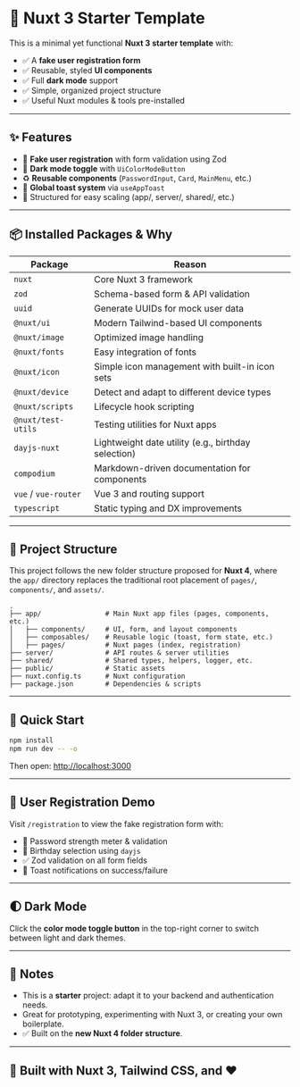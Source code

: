 # 🚀 Nuxt 3 Starter Template

This is a minimal yet functional **Nuxt 3 starter template** with:

- ✅ A **fake user registration form**
- ✅ Reusable, styled **UI components**
- ✅ Full **dark mode** support
- ✅ Simple, organized project structure
- ✅ Useful Nuxt modules & tools pre-installed

---

## ✨ Features

- 🔐 **Fake user registration** with form validation using Zod
- 🎨 **Dark mode toggle** with `UiColorModeButton`
- ♻️ **Reusable components** (`PasswordInput`, `Card`, `MainMenu`, etc.)
- 💬 **Global toast system** via `useAppToast`
- 📁 Structured for easy scaling (app/, server/, shared/, etc.)

---

## 📦 Installed Packages & Why

| Package              | Reason                                              |
| -------------------- | --------------------------------------------------- |
| `nuxt`               | Core Nuxt 3 framework                               |
| `zod`                | Schema-based form & API validation                  |
| `uuid`               | Generate UUIDs for mock user data                   |
| `@nuxt/ui`           | Modern Tailwind-based UI components                 |
| `@nuxt/image`        | Optimized image handling                            |
| `@nuxt/fonts`        | Easy integration of fonts                           |
| `@nuxt/icon`         | Simple icon management with built-in icon sets      |
| `@nuxt/device`       | Detect and adapt to different device types          |
| `@nuxt/scripts`      | Lifecycle hook scripting                            |
| `@nuxt/test-utils`   | Testing utilities for Nuxt apps                     |
| `dayjs-nuxt`         | Lightweight date utility (e.g., birthday selection) |
| `compodium`          | Markdown-driven documentation for components        |
| `vue` / `vue-router` | Vue 3 and routing support                           |
| `typescript`         | Static typing and DX improvements                   |

---

## 📂 Project Structure

This project follows the new folder structure proposed for **Nuxt 4**, where the `app/` directory replaces the traditional root placement of `pages/`, `components/`, and `assets/`.

```
.
├── app/                # Main Nuxt app files (pages, components, etc.)
│   ├── components/     # UI, form, and layout components
│   ├── composables/    # Reusable logic (toast, form state, etc.)
│   ├── pages/          # Nuxt pages (index, registration)
├── server/             # API routes & server utilities
├── shared/             # Shared types, helpers, logger, etc.
├── public/             # Static assets
├── nuxt.config.ts      # Nuxt configuration
├── package.json        # Dependencies & scripts
```

---

## 🧪 Quick Start

```bash
npm install
npm run dev -- -o
```

Then open: [http://localhost:3000](http://localhost:3000)

---

## 📧 User Registration Demo

Visit `/registration` to view the fake registration form with:

- 🔐 Password strength meter & validation
- 📅 Birthday selection using `dayjs`
- ✅ Zod validation on all form fields
- 🔔 Toast notifications on success/failure

---

## 🌓 Dark Mode

Click the **color mode toggle button** in the top-right corner to switch between light and dark themes.

---

## 📌 Notes

- This is a **starter** project: adapt it to your backend and authentication needs.
- Great for prototyping, experimenting with Nuxt 3, or creating your own boilerplate.
- ✅ Built on the **new Nuxt 4 folder structure**.

---

## 🧡 Built with Nuxt 3, Tailwind CSS, and ❤️
